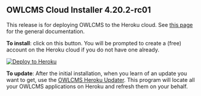 ## OWLCMS Cloud Installer 4.20.2-rc01

This release is for deploying OWLCMS to the Heroku cloud.  See [this page](https://$(RELEASE_USER).github.io/owlcms4$(RELEASE_SUFFIX)/#/index) for the general documentation.

**To install**: click on this button.  You will be prompted to create a (free) account on the Heroku cloud if you do not have one already.

[![Deploy to Heroku](https://www.herokucdn.com/deploy/button.png)](https://heroku.com/deploy?template=https://github.com/$(RELEASE_USER)/owlcms-heroku$(RELEASE_SUFFIX)/tree/4.20.2-rc01)

**To update**: After the initial installation, when you learn of an update you want to get, use the [OWLCMS Heroku Updater](https://github.com/owlcms/owlcms4-heroku-updater).  This program will locate all your OWLCMS applications on Heroku and refresh them on your behalf.